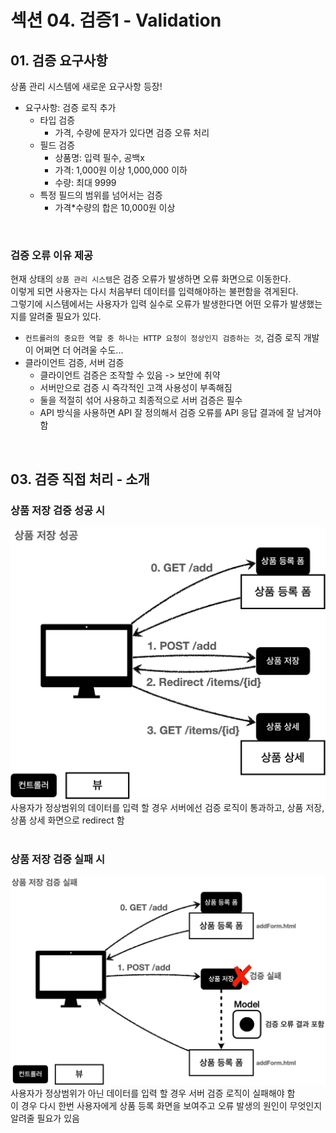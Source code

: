 # 섹션 04. 검증1 - Validation
## 01. 검증 요구사항
상품 관리 시스템에 새로운 요구사항 등장!
- 요구사항: 검증 로직 추가
  - 타입 검증
    - 가격, 수량에 문자가 있다면 검증 오류 처리
  - 필드 검증
    - 상품명: 입력 필수, 공백x
    - 가격: 1,000원 이상 1,000,000 이하
    - 수량: 최대 9999
  - 특정 필드의 범위를 넘어서는 검증
    - 가격*수량의 합은 10,000원 이상  
<br/>

### 검증 오류 이유 제공
현재 상태의 `상품 관리 시스템`은 검증 오류가 발생하면 오류 화면으로 이동한다.<br/>
이렇게 되면 사용자는 다시 처음부터 데이터를 입력해야하는 불편함을 겪게된다.<br/>
그렇기에 시스템에서는 사용자가 입력 실수로 오류가 발생한다면 어떤 오류가 발생했는지를 알려줄 필요가 있다.
- `컨트롤러의 중요한 역할 중 하나는 HTTP 요청이 정상인지 검증하는 것`, 검증 로직 개발이 어쩌면 더 어려울 수도...
- 클라이언트 검증, 서버 검증
  - 클라이언트 검증은 조작할 수 있음 -> 보안에 취약
  - 서버만으로 검증 시 즉각적인 고객 사용성이 부족해짐
  - 둘을 적절히 섞어 사용하고 최종적으로 서버 검증은 필수
  - API 방식을 사용하면 API 잘 정의해서 검증 오류를 API 응답 결과에 잘 남겨야함  
<br/>

## 03. 검증 직접 처리 - 소개
### 상품 저장 검증 성공 시
![img_001.jpg](img/img_001.jpg)
사용자가 정상범위의 데이터를 입력 할 경우 서버에선 검증 로직이 통과하고, 상품 저장, 상품 상세 화면으로 redirect 함  
<br/>

### 상품 저장 검증 실패 시
![img_002.jpg](img/img_002.jpg)
사용자가 정상범위가 아닌 데이터를 입력 할 경우 서버 검증 로직이 실패해야 함<br/>
이 경우 다시 한번 사용자에게 상품 등록 화면을 보여주고 오류 발생의 원인이 무엇인지 알려줄 필요가 있음